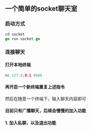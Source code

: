 ## 一个简单的socket聊天室

### 启动方式
```go
cd socket
go run socket.go
```

### 连接聊天
#### 打开本地终端
```go
nc 127.0.0.1 8080
```
#### 再开启一个新终端重复上述指令
然后在随意一个终端下，输入聊天内容即可


#### 目前只有广播聊天，后续会慢慢的加入功能

#### 1. 加入私聊，以及退出功能
